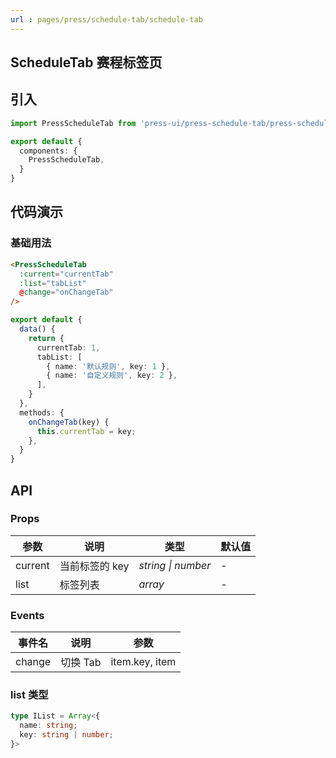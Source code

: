 ```yaml
---
url : pages/press/schedule-tab/schedule-tab
---
```


## ScheduleTab 赛程标签页


## 引入

```ts
import PressScheduleTab from 'press-ui/press-schedule-tab/press-schedule-tab';

export default {
  components: {
    PressScheduleTab,
  }
}
```

## 代码演示

### 基础用法

```html
<PressScheduleTab
  :current="currentTab"
  :list="tabList"
  @change="onChangeTab"
/>
```

```ts
export default {
  data() {
    return {
      currentTab: 1,
      tabList: [
        { name: '默认规则', key: 1 },
        { name: '自定义规则', key: 2 },
      ],
    }
  },
  methods: {
    onChangeTab(key) {
      this.currentTab = key;
    },
  }
}
```

## API

### Props

| 参数    | 说明           | 类型               | 默认值 |
| ------- | -------------- | ------------------ | ------ |
| current | 当前标签的 key | _string \| number_ | -      |
| list    | 标签列表       | _array_            | -      |



### Events

| 事件名 | 说明     | 参数           |
| ------ | -------- | -------------- |
| change | 切换 Tab | item.key, item |


### list 类型

```ts
type IList = Array<{
  name: string;
  key: string | number;
}>
```